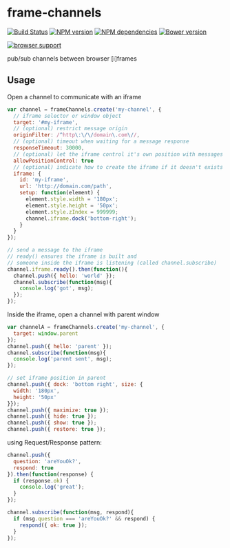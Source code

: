 frame-channels
==============
[![Build Status](https://secure.travis-ci.org/benjamine/frame-channels.png)](http://travis-ci.org/benjamine/frame-channels)
[![NPM version](https://badge.fury.io/js/frame-channels.png)](http://badge.fury.io/js/frame-channels)
[![NPM dependencies](https://david-dm.org/benjamine/frame-channels.png)](https://david-dm.org/benjamine/frame-channels)
[![Bower version](https://badge.fury.io/bo/frame-channels.png)](http://badge.fury.io/bo/frame-channels)

[![browser support](https://ci.testling.com/benjamine/frame-channels.png)
](https://ci.testling.com/benjamine/frame-channels)

pub/sub channels between browser [i]frames

Usage
------

Open a channel to communicate with an iframe

``` js
var channel = frameChannels.create('my-channel', {
  // iframe selector or window object
  target: '#my-iframe',
  // (optional) restrict message origin
  originFilter: /^http\:\/\/domain\.com\//,
  // (optional) timeout when waiting for a message response
  responseTimeout: 30000,
  // (optional) let the iframe control it's own position with messages
  allowPositionControl: true
  // (optional) indicate how to create the iframe if it doesn't exists
  iframe: {
    id: 'my-iframe',
    url: 'http://domain.com/path',
    setup: function(element) {
      element.style.width = '180px';
      element.style.height = '50px';
      element.style.zIndex = 999999;
      channel.iframe.dock('bottom-right');
    }
  }
});

// send a message to the iframe
// ready() ensures the iframe is built and
// someone inside the iframe is listening (called channel.subscribe)
channel.iframe.ready().then(function(){
  channel.push({ hello: 'world' });
  channel.subscribe(function(msg){
    console.log('got', msg);
  });
});
```

Inside the iframe, open a channel with parent window

``` js
var channelA = frameChannels.create('my-channel', {
  target: window.parent
});
channel.push({ hello: 'parent' });
channel.subscribe(function(msg){
  console.log('parent sent', msg);
});

// set iframe position in parent
channel.push({ dock: 'bottom right', size: {
  width: '180px',
  height: '50px'
}});
channel.push({ maximize: true });
channel.push({ hide: true });
channel.push({ show: true });
channel.push({ restore: true });
```

using Request/Response pattern:

``` js
channel.push({
  question: 'areYouOk?',
  respond: true
}).then(function(response) {
  if (response.ok) {
    console.log('great');
  }
});
```

``` js
channel.subscribe(function(msg, respond){
  if (msg.question === 'areYouOk?' && respond) {
    respond({ ok: true });
  }
});
```
